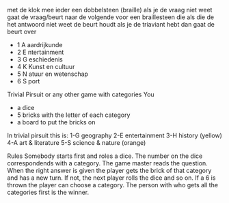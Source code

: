 met de klok mee
ieder een dobbelsteen (braille)
als je de vraag niet weet gaat de vraag/beurt naar de volgende voor een braillesteen die als die de het antwoord niet weet de beurt houdt
als je de triaviant hebt dan gaat de beurt over

* 1 A aardrijkunde
* 2 E ntertainment
* 3 G eschiedenis
* 4 K Kunst en cultuur
* 5 N atuur en wetenschap
* 6 S port

Trivial Pirsuit or any other game with categories
You
* a dice
* 5 bricks with the letter of each category
* a board to put the bricks on

In trivial pirsuit this is:
1-G geography 
2-E entertainment
3-H history (yellow)
4-A art & literature 
5-S science & nature (orange)

Rules
Somebody starts first and roles a dice. The number on the dice correspondends with a category. The game master reads the question. When the right answer is given the player gets the brick of that category and has a new turn. If not, the next player rolls the dice and so on. If a 6 is thrown the player can choose a category. The person with who gets all the categories first is the winner.
